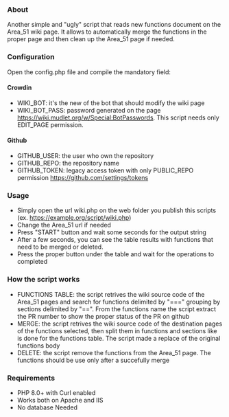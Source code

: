 
### About

Another simple and "ugly" script that reads new functions document on the Area_51 wiki page. It allows to automatically merge the functions in the proper page and then clean up the Area_51 page if needed.

### Configuration

Open the config.php file and compile the mandatory field:

#### Crowdin
+ WIKI_BOT: it's the new of the bot that should modify the wiki page
+ WIKI_BOT_PASS: password generated on the page https://wiki.mudlet.org/w/Special:BotPasswords. This script needs only EDIT_PAGE permission.

#### Github
+ GITHUB_USER: the user who own the repository
+ GITHUB_REPO: the repository name
+ GITHUB_TOKEN: legacy access token with only PUBLIC_REPO permission https://github.com/settings/tokens

### Usage
+ Simply open the url wiki.php on the web folder you publish this scripts (ex. https://example.org/script/wiki.php)
+ Change the Area_51 url if needed
+ Press "START" button and wait some seconds for the output string
+ After a few seconds, you can see the table results with functions that need to be merged or deleted. 
+ Press the proper button under the table and wait for the operations to completed

### How the script works
+ FUNCTIONS TABLE: the script retrives the wiki source code of the Area_51 pages and search for  functions delimited by "\=\=\=" grouping by sections delimited by "\=\=". From the functions name the script extract the PR number to show the proper status of the PR on github
+ MERGE: the script retrives the wiki source code of the destination pages of the functions selected, then split them in functions and sections like is done for the functions table. The script made a replace of the original functions body
+ DELETE: the script remove the functions from the Area_51 page. The functions should be use only after a succefully merge

### Requirements
+ PHP 8.0+ with Curl enabled
+ Works both on Apache and IIS
+ No database Needed